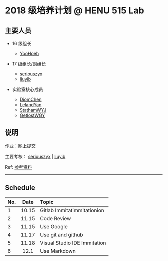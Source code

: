 #   2018 级培养计划 @ HENU 515 Lab

##  主要人员


*   16 级组长

    *   [YooHoeh](https://github.com/YooHoeh)

*   17 级组长/副组长

    *   [seriouszyx](https://github.com/seriouszyx)
    *   [liuyib](https://github.com/liuyib)

*   实验室核心成员

    *   [DiomChen](https://github.com/Diomchen)
    *   [LelandYan](https://github.com/LelandYan)
    *   [StathamWYJ](https://github.com/StathamWYJ)
    *   [GetlostWGY](https://github.com/GetlostWGY)

##  说明

作业：[网上提交](https://github.com/HENU515Lab/be-a-better-programmer/blob/master/hwhowto.md)

主要考核： [seriouszyx](https://github.com/seriouszyx) | [liuyib](https://github.com/liuyib)

Ref: [参考资料](https://github.com/HENU515Lab/be-a-better-programmer/blob/master/ref.md)

------

## Schedule

|No.|Date|Topic|
|:--|:--:|:--|
|1|10.15|Gitlab Immitatimmitationion|
|2|11.15|Code Review|
|3|11.15|Use Google|
|4|11.17|Use git and github|
|5|11.18|Visual Studio IDE Immitation|
|6|12.1|Use Markdown|




